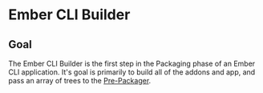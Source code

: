 # Ember CLI Builder

## Goal
The Ember CLI Builder is the first step in the Packaging phase of an Ember CLI application. It's goal is primarily to build all of the addons and app, and pass an array of trees to the [Pre-Packager](https://github.com/chadhietala/ember-cli-pre-packager).
